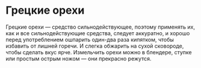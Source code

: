 # Грецкие орехи

Грецкие орехи — средство сильнодействующее, поэтому применять их, как и все сильнодействующие средства, следует аккуратно, и хорошо перед употреблением ошпарить один-два раза кипятком, чтобы избавить от лишней горечи. И слегка обжарить на сухой сковороде, чтобы сделать вкус ярче. Измельчить орехи можно в блендере, ступке или простым острым ножом — они прекрасно режутся.